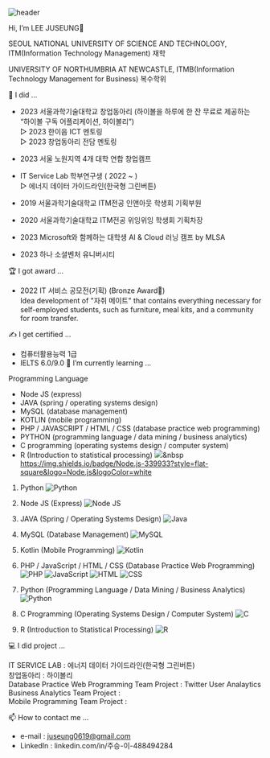 ![header](https://capsule-render.vercel.app/api?type=wave&color=auto&height=300&section=header&text=LEE%20JUSEUNG&fontSize=90)

Hi, I’m LEE JUSEUNG👋

SEOUL NATIONAL UNIVERSITY OF SCIENCE AND TECHNOLOGY, ITM(Information Technology Management) 재학

UNIVERSITY OF NORTHUMBRIA AT NEWCASTLE, ITMB(Information Technology Management for Business) 복수학위


📔 I did ...

- 2023 서울과학기술대학교 창업동아리 (하이볼을 하루에 한 잔 무료로 제공하는 “하이볼 구독 어플리케이션, 하이볼리”)  
    ▷ 2023 한이음 ICT 멘토링  
    ▷ 2023 창업동아리 전담 멘토링  

- 2023 서울 노원지역 4개 대학 연합 창업캠프

  
- IT Service Lab 학부연구생  ( 2022 ~ )  
    ▷ 에너지 데이터 가이드라인(한국형 그린버튼)

- 2019 서울과학기술대학교 ITM전공 인앤아웃 학생회 기획부원
- 2020 서울과학기술대학교 ITM전공 위잉위잉 학생회 기획차장
- 2023 Microsoft와 함께하는 대학생 AI & Cloud 러닝 캠프 by MLSA
- 2023 하나 소셜벤처 유니버시티


🏆 I got award ...


- 2022 IT 서비스 공모전(기획) (Bronze Award🥉)  
    Idea development of "자취 메이트" that contains everything necessary for self-employed students, such as furniture, meal kits, and a community for room transfer.
    


✍ I get certified ...
- 컴퓨터활용능력 1급
- IELTS 6.0/9.0
🌱 I’m currently learning ...

Programming Language
- Node JS (express)
- JAVA (spring / operating systems design)
- MySQL (database management)
- KOTLIN (mobile programming)
- PHP / JAVASCRIPT / HTML / CSS (database practice web programming)
- PYTHON (programming language / data mining / business analytics)
- C programming (operating systems design / computer system)
- R (Introduction to statistical processing)
<img src="https://img.shields.io/badge/Python-3766AB?style=flat-square&logo=Python&logoColor=white"/></a>&nbsp 
https://img.shields.io/badge/Node.js-339933?style=flat-square&logo=Node.js&logoColor=white
1. Python
![Python](https://img.shields.io/badge/Python-3766AB?style=flat-square&logo=Python&logoColor=white)

2. Node JS (Express)
![Node JS](https://img.shields.io/badge/Node.js-339933?style=flat-square&logo=Node.js&logoColor=white)

3. JAVA (Spring / Operating Systems Design)
![Java](https://img.shields.io/badge/Java-007396?style=flat-square&logo=Java&logoColor=white)

4. MySQL (Database Management)
![MySQL](https://img.shields.io/badge/MySQL-4479A1?style=flat-square&logo=MySQL&logoColor=white)

5. Kotlin (Mobile Programming)
![Kotlin](https://img.shields.io/badge/Kotlin-0095D5?style=flat-square&logo=Kotlin&logoColor=white)

6. PHP / JavaScript / HTML / CSS (Database Practice Web Programming)
![PHP](https://img.shields.io/badge/PHP-777BB4?style=flat-square&logo=PHP&logoColor=white)
![JavaScript](https://img.shields.io/badge/JavaScript-F7DF1E?style=flat-square&logo=JavaScript&logoColor=black)
![HTML](https://img.shields.io/badge/HTML-E34F26?style=flat-square&logo=HTML5&logoColor=white)
![CSS](https://img.shields.io/badge/CSS-1572B6?style=flat-square&logo=CSS3&logoColor=white)

7. Python (Programming Language / Data Mining / Business Analytics)
![Python](https://img.shields.io/badge/Python-3766AB?style=flat-square&logo=Python&logoColor=white)

8. C Programming (Operating Systems Design / Computer System)
![C](https://img.shields.io/badge/C-A8B9CC?style=flat-square&logo=C&logoColor=white)

9. R (Introduction to Statistical Processing)
![R](https://img.shields.io/badge/R-276DC3?style=flat-square&logo=R&logoColor=white)

💻 I did project ...

IT SERVICE LAB : 에너지 데이터 가이드라인(한국형 그린버튼)  
창업동아리 : 하이볼리  
Database Practice Web Programming Team Project : Twitter User Analaytics  
Business Analytics Team Project :   
Mobile Programming Team Project :   


📫 How to contact me ...

- e-mail : juseung0619@gmail.com
- LinkedIn : linkedin.com/in/주승-이-488494284
